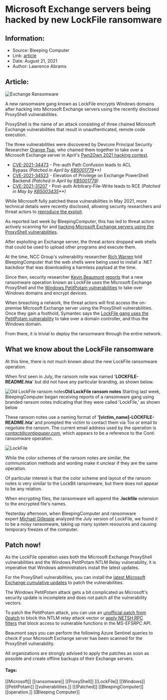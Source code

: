 # Microsoft Exchange servers being hacked by new LockFile ransomware
### 

## Information:
+ Source: Bleeping Computer
+ Link: [article](https://www.bleepingcomputer.com/news/security/microsoft-exchange-servers-being-hacked-by-new-lockfile-ransomware/)
+ Date: August 21, 2021
+ Author: Lawrence Abrams


## Article:
![Exchange Ransomware](https://www.bleepstatic.com/content/hl-images/2021/03/11/ransomware-exchange-header.jpg)


A new ransomware gang known as LockFile encrypts Windows domains after hacking into Microsoft Exchange servers using the recently disclosed ProxyShell vulnerabilities.


ProxyShell is the name of an attack consisting of three chained Microsoft Exchange vulnerabilities that result in unauthenticated, remote code execution.



The three vulnerabilities were discovered by Devcore Principal Security Researcher [Orange Tsai](https://twitter.com/orange_8361), who chained them together to take over a Microsoft Exchange server in April's [Pwn2Own 2021 hacking contest](https://www.bleepingcomputer.com/news/security/researchers-earn-1-2-million-for-exploits-demoed-at-pwn2own-2021/).


* [CVE-2021-34473](https://msrc.microsoft.com/update-guide/vulnerability/CVE-2021-34473) - Pre-auth Path Confusion leads to ACL Bypass *(Patched in April by [KB5001779](https://support.microsoft.com/en-us/topic/description-of-the-security-update-for-microsoft-exchange-server-2019-2016-and-2013-april-13-2021-kb5001779-8e08f3b3-fc7b-466c-bbb7-5d5aa16ef064)**)*
* [CVE-2021-34523](https://msrc.microsoft.com/update-guide/vulnerability/CVE-2021-34523) - Elevation of Privilege on Exchange PowerShell Backend *(Patched in April by [KB5001779](https://support.microsoft.com/en-us/topic/description-of-the-security-update-for-microsoft-exchange-server-2019-2016-and-2013-april-13-2021-kb5001779-8e08f3b3-fc7b-466c-bbb7-5d5aa16ef064))*
* [CVE-2021-31207](https://msrc.microsoft.com/update-guide/en-US/vulnerability/CVE-2021-31207) - Post-auth Arbitrary-File-Write leads to RCE *(Patched in May by [KB5003435](https://support.microsoft.com/en-us/topic/description-of-the-security-update-for-microsoft-exchange-server-2019-2016-and-2013-may-11-2021-kb5003435-028bd051-b2f1-4310-8f35-c41c9ce5a2f1)**)*


While Microsoft fully patched these vulnerabilities in May 2021, more technical details were recently disclosed, allowing security researchers and threat actors to [reproduce the exploit](https://peterjson.medium.com/reproducing-the-proxyshell-pwn2own-exploit-49743a4ea9a1).


As reported last week by BleepingComputer, this has led to threat actors actively scanning for and [hacking Microsoft Exchange servers using the ProxyShell vulnerabilities](https://www.bleepingcomputer.com/news/microsoft/microsoft-exchange-servers-are-getting-hacked-via-proxyshell-exploits/).


After exploiting an Exchange server, the threat actors dropped web shells that could be used to upload other programs and execute them.


At the time, NCC Group's vulnerability researcher [Rich Warren](https://twitter.com/buffaloverflow) told BleepingComputer that the web shells were being used to install a .NET backdoor that was downloading a harmless payload at the time.


Since then, security researcher [Kevin Beaumont](https://twitter.com/GossiTheDog) [reports](https://doublepulsar.com/multiple-threat-actors-including-a-ransomware-gang-exploiting-exchange-proxyshell-vulnerabilities-c457b1655e9c) that a new ransomware operation known as LockFile uses the Microsoft Exchange ProxyShell and the [Windows PetitPotam vulnerabilities](https://www.bleepingcomputer.com/news/microsoft/new-petitpotam-attack-allows-take-over-of-windows-domains/) to take over Windows domains and encrypt devices.


When breaching a network, the threat actors will first access the on-premise Microsoft Exchange server using the ProxyShell vulnerabilities. Once they gain a foothold, Symantec says the [LockFile gang uses the PetitPotam vulnerability](https://www.bleepingcomputer.com/news/security/lockfile-ransomware-uses-petitpotam-attack-to-hijack-windows-domains/) to take over a domain controller, and thus the Windows domain.


From there, it is trivial to deploy the ransomware through the entire network.


What we know about the LockFile ransomware
------------------------------------------


At this time, there is not much known about the new LockFile ransomware operation.


When first seen in July, the ransom note was named '**LOCKFILE-README.hta**' but did not have any particular branding, as shown below.



![Old LockFile ransom notes](https://www.bleepstatic.com/images/news/ransomware/l/lockfile/microsoft-exchange-attacks/older-lockfile-note.jpg)**Old LockFile ransom notes**
Starting last week, BleepingComputer began receiving reports of a ransomware gang using branded ransom notes indicating that they were called 'LockFile,' as shown below


These ransom notes use a naming format of **'[victim\_name]-LOCKFILE-README.hta**' and prompted the victim to contact them via Tox or email to negotiate the ransom. The current email address used by the operation is *contact@contipauper.com*, which appears to be a reference to the Conti ransomware operation.


![LockFile](https://www.bleepstatic.com/images/news/u/1100723/Ransomware/LockFile/LockFileRansomNote.png)


While the color schemes of the ransom notes are similar, the communication methods and wording make it unclear if they are the same operation.


Of particular interest is that the color scheme and layout of the ransom notes is very similar to the LockBit ransomware, but there does not appear to be any relation.


When encrypting files, the ransomware will append the **.lockfile** extension to the encrypted file's names.


Yesterday afternoon, when BleepingComputer and ransomware expert [Michael Gillespie](https://twitter.com/demonslay335) analyzed the July version of LockFile, we found it to be a noisy ransomware, taking up many system resources and causing temporary freezes of the computer.


Patch now!
----------


As the LockFile operation uses both the Microsoft Exchange ProxyShell vulnerabilities and the Windows PetitPotam NTLM Relay vulnerability, it is imperative that Windows administrators install the latest updates.


For the ProxyShell vulnerabilities, you can install the [latest Microsoft Exchange cumulative updates](https://docs.microsoft.com/en-us/exchange/new-features/build-numbers-and-release-dates?view=exchserver-2019) to patch the vulnerabilities.


The Windows PetitPotam attack gets a bit complicated as Microsoft's security update is incomplete and does not patch all the vulnerability vectors.


To patch the PetitPotam attack, you can use an [unofficial patch from 0patch](https://www.bleepingcomputer.com/news/security/new-unofficial-windows-patch-fixes-more-petitpotam-attack-vectors/) to block this NTLM relay attack vector or [apply NETSH RPC filters](https://www.bleepingcomputer.com/news/microsoft/windows-petitpotam-attacks-can-be-blocked-using-new-method/) that block access to vulnerable functions in the MS-EFSRPC API.


Beaumont says you can perform the following Azure Sentinel queries to check if your Microsoft Exchange server has been scanned for the ProxyShell vulnerability.


All organizations are strongly advised to apply the patches as soon as possible and create offline backups of their Exchange servers.




#### Tags:
[[Microsoft]] [[ransomware]] [[ProxyShell]] [[LockFile]] [[Windows]] [[PetitPotam]] [[vulnerabilities.]] [[(Patched]] [[BleepingComputer]] [[operation.]] [[Bleeping Computer]]
